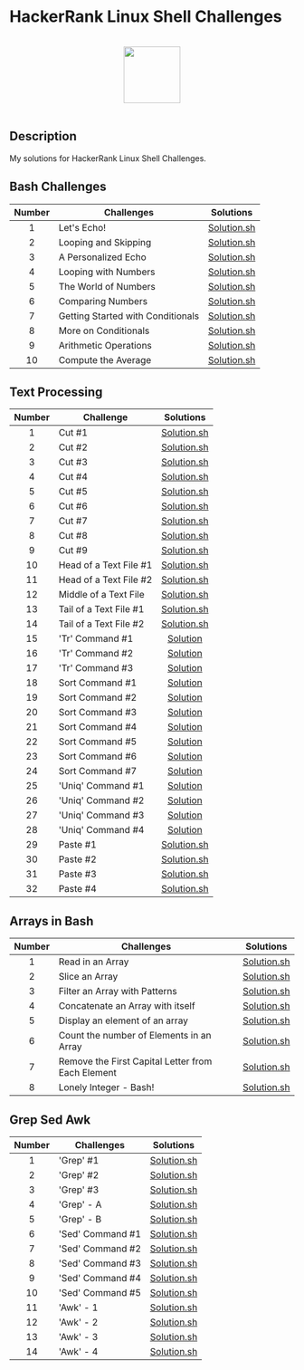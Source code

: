 # HackerRank Linux Shell Challenges

<p align="center">  
	<br>
	<a href="https://www.hackerrank.com/kursadkalenderb1">
        <img height=100 src="https://hrcdn.net/community-frontend/assets/brand/logo-new-white-green-a5cb16e0ae.svg"> 
    	</a>
	<br>
	<br>
</p>

## Description
My solutions for HackerRank Linux Shell Challenges.

## Bash Challenges

| Number | Challenges | Solutions |
|:------:|------------|:---------:|
| 1 |Let's Echo! | [Solution.sh](Challenges/Bash/Let's%20Echo.sh)
| 2 |Looping and Skipping | [Solution.sh](Challenges/Bash/Looping%20and%20Skipping.sh)
| 3 |A Personalized Echo | [Solution.sh](Challenges/Bash/A%20Personalized%20Echo.sh)
| 4 |Looping with Numbers | [Solution.sh](Challenges/Bash/Looping%20with%20Numbers.sh)
| 5 |The World of Numbers | [Solution.sh](Challenges/Bash/The%20World%20of%20Numbers.sh)
| 6 |Comparing Numbers | [Solution.sh](Challenges/Bash/Comparing%20Numbers.sh)
| 7 |Getting Started with Conditionals | [Solution.sh](Challenges/Bash/Getting%20Started%20with%20Conditionals.sh)
| 8 |More on Conditionals | [Solution.sh](Challenges/Bash/More%20on%20Conditionals.sh)
| 9 |Arithmetic Operations | [Solution.sh](Challenges/Bash/Arithmetic%20Operations.sh)
| 10 |Compute the Average | [Solution.sh](Challenges/Bash/Compute%20the%20Average.sh)

## Text Processing

| Number | Challenge | Solutions |
|:------:|-----------|:---------:|
| 1 |Cut #1| [Solution.sh](Challenges/Text%20Processing/Cut%20%231.sh) |
| 2 |Cut #2| [Solution.sh](Challenges/Text%20Processing/Cut%20%232.sh) |
| 3 |Cut #3| [Solution.sh](Challenges/Text%20Processing/Cut%20%233.sh) |
| 4 |Cut #4| [Solution.sh](Challenges/Text%20Processing/Cut%20%234.sh) |
| 5 |Cut #5| [Solution.sh](Challenges/Text%20Processing/Cut%20%235.sh) |
| 6 |Cut #6| [Solution.sh](Challenges/Text%20Processing/Cut%20%236.sh) |
| 7 |Cut #7| [Solution.sh](Challenges/Text%20Processing/Cut%20%237.sh) |
| 8 |Cut #8| [Solution.sh](Challenges/Text%20Processing/Cut%20%238.sh) |
| 9 |Cut #9| [Solution.sh](Challenges/Text%20Processing/Cut%20%239.sh) |
| 10 |Head of a Text File #1| [Solution.sh](Challenges/Text%20Processing/Head%20of%20a%20Text%20File%20%231.sh) |
| 11 |Head of a Text File #2| [Solution.sh](Challenges/Text%20Processing/Head%20of%20a%20Text%20File%20%232.sh) |
| 12 |Middle of a Text File| [Solution.sh](Challenges/Text%20Processing/Middle%20of%20a%20Text%20File.sh) |
| 13 |Tail of a Text File #1| [Solution.sh](Challenges/Text%20Processing/Tail%20of%20a%20Text%20File%20%231.sh) |
| 14 |Tail of a Text File #2| [Solution.sh](Challenges/Text%20Processing/Tail%20of%20a%20Text%20File%20%232.sh) |
| 15 |'Tr' Command #1 | [Solution](Challenges/Text%20Processing/'Tr'%20Command%20%231.sh) |
| 16 |'Tr' Command #2 | [Solution](Challenges/Text%20Processing/'Tr'%20Command%20%232.sh) |
| 17 |'Tr' Command #3 | [Solution](Challenges/Text%20Processing/'Tr'%20Command%20%233.sh) |
| 18 |Sort Command #1 | [Solution](Challenges/Text%20Processing/Sort%20Command%20%231.sh) |
| 19 |Sort Command #2 | [Solution](Challenges/Text%20Processing/Sort%20Command%20%232.sh) |
| 20 |Sort Command #3 | [Solution](Challenges/Text%20Processing/Sort%20Command%20%233.sh) |
| 21 |Sort Command #4 | [Solution](Challenges/Text%20Processing/Sort%20Command%20%234.sh) |
| 22 |Sort Command #5 | [Solution](Challenges/Text%20Processing/Sort%20Command%20%235.sh) |
| 23 |Sort Command #6 | [Solution](Challenges/Text%20Processing/Sort%20Command%20%236.sh) |
| 24 |Sort Command #7 | [Solution](Challenges/Text%20Processing/Sort%20Command%20%237.sh) |
| 25 |'Uniq' Command #1 | [Solution](Challenges/Text%20Processing/'Uniq'%20Command%20%231.sh) |
| 26 |'Uniq' Command #2 | [Solution](Challenges/Text%20Processing/'Uniq'%20Command%20%232.sh) |
| 27 |'Uniq' Command #3 | [Solution](Challenges/Text%20Processing/'Uniq'%20Command%20%233.sh) |
| 28 |'Uniq' Command #4 | [Solution](Challenges/Text%20Processing/'Uniq'%20Command%20%234.sh) |
| 29 |Paste #1| [Solution.sh](Challenges/Text%20Processing/Paste%20%231.sh) |
| 30 |Paste #2| [Solution.sh](Challenges/Text%20Processing/Paste%20%232.sh) |
| 31 |Paste #3| [Solution.sh](Challenges/Text%20Processing/Paste%20%233.sh) |
| 32 |Paste #4| [Solution.sh](Challenges/Text%20Processing/Paste%20%234.sh) |

## Arrays in Bash

| Number | Challenges | Solutions |
|:------:|------------|:---------:|
| 1 |Read in an Array | [Solution.sh](Challenges/Arrays%20in%20Bash/Read%20in%20an%20Array.sh)
| 2 |Slice an Array | [Solution.sh](Challenges/Arrays%20in%20Bash/Slice%20an%20Array.sh)
| 3 |Filter an Array with Patterns | [Solution.sh](Challenges/Arrays%20in%20Bash/Filter%20an%20Array%20with%20Patterns.sh)
| 4 |Concatenate an Array with itself | [Solution.sh](Challenges/Arrays%20in%20Bash/Concatenate%20an%20array%20with%20itself.sh)
| 5 |Display an element of an array | [Solution.sh](Challenges/Arrays%20in%20Bash/Display%20an%20element%20of%20an%20array.sh)
| 6 |Count the number of Elements in an Array | [Solution.sh](Challenges/Arrays%20in%20Bash/Count%20the%20number%20of%20Elements%20in%20an%20Array.sh)
| 7 |Remove the First Capital Letter from Each Element | [Solution.sh](Challenges/Arrays%20in%20Bash/Remove%20the%20First%20Capital%20Letter%20from%20Each%20Element.sh)
| 8 |Lonely Integer - Bash! | [Solution.sh](Challenges/Arrays%20in%20Bash/Lonely%20Integer%20-%20Bash!.sh)

## Grep Sed Awk

| Number | Challenges | Solutions |
|:------:|------------|:---------:|
| 1 |'Grep' #1 | [Solution.sh](Challenges/Grep%20Sed%20Awk/'Grep'%20%231.sh)
| 2 |'Grep' #2 | [Solution.sh](Challenges/Grep%20Sed%20Awk/'Grep'%20%232.sh)
| 3 |'Grep' #3 | [Solution.sh](Challenges/Grep%20Sed%20Awk/'Grep'%20%233.sh)
| 4 |'Grep' - A | [Solution.sh](Challenges/Grep%20Sed%20Awk/'Grep'%20-%20A.sh)
| 5 |'Grep' - B | [Solution.sh](Challenges/Grep%20Sed%20Awk/'Grep'%20-%20B.sh)
| 6 |'Sed' Command #1 | [Solution.sh](Challenges/Grep%20Sed%20Awk/'Sed'%20Command%20%231.sh)
| 7 |'Sed' Command #2 | [Solution.sh](Challenges/Grep%20Sed%20Awk/'Sed'%20Command%20%232.sh)
| 8 |'Sed' Command #3 | [Solution.sh](Challenges/Grep%20Sed%20Awk/'Sed'%20Command%20%233.sh)
| 9 |'Sed' Command #4 | [Solution.sh](Challenges/Grep%20Sed%20Awk/'Sed'%20Command%20%234.sh)
| 10 |'Sed' Command #5 | [Solution.sh](Challenges/Grep%20Sed%20Awk/'Sed'%20Command%20%235.sh)
| 11 |'Awk' - 1 | [Solution.sh](Challenges/Grep%20Sed%20Awk/'Awk'%20-1.sh)
| 12 |'Awk' - 2 | [Solution.sh](Challenges/Grep%20Sed%20Awk/'Awk'%20-2.sh)
| 13 |'Awk' - 3 | [Solution.sh](Challenges/Grep%20Sed%20Awk/'Awk'%20-3.sh)
| 14 |'Awk' - 4 | [Solution.sh](Challenges/Grep%20Sed%20Awk/'Awk'%20-4.sh)
